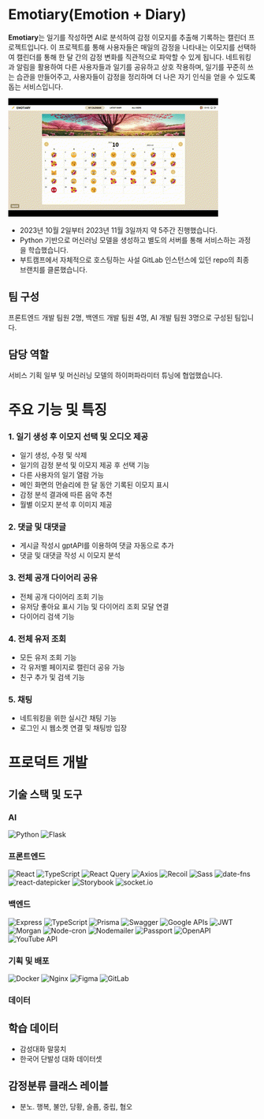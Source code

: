 # Emotiary(Emotion + Diary)

**Emotiary**는 일기를 작성하면 AI로 분석하여 감정 이모지를 추출해 기록하는 캘린더 프로젝트입니다. 이 프로젝트를 통해 사용자들은 매일의 감정을 나타내는 이모지를 선택하여 캘린더를 통해 한 달 간의 감정 변화를 직관적으로 파악할 수 있게 됩니다. 네트워킹과 알림을 활용하여 다른 사용자들과 일기를 공유하고 상호 작용하며, 일기를 꾸준히 쓰는 습관을 만들어주고, 사용자들이 감정을 정리하며 더 나은 자기 인식을 얻을 수 있도록 돕는 서비스입니다.

![프로젝트 재생 gif](./main.gif)

- 2023년 10월 2일부터 2023년 11월 3일까지 약 5주간 진행했습니다.
- Python 기반으로 머신러닝 모델을 생성하고 별도의 서버를 통해 서비스하는 과정을 학습했습니다.
- 부트캠프에서 자체적으로 호스팅하는 사설 GitLab 인스턴스에 있던 repo의 최종 브랜치를 클론했습니다. 

## 팀 구성
프론트엔드 개발 팀원 2명, 백엔드 개발 팀원 4명, AI 개발 팀원 3명으로 구성된 팀입니다.

## 담당 역할
서비스 기획 일부 및 머신러닝 모델의 하이퍼파라미터 튜닝에 협업했습니다.

# 주요 기능 및 특징

### 1. 일기 생성 후 이모지 선택 및 오디오 제공

- 일기 생성, 수정 및 삭제
- 일기의 감정 분석 및 이모지 제공 후 선택 기능
- 다른 사용자의 일기 열람 가능
- 메인 화면의 먼슬리에 한 달 동안 기록된 이모지 표시
- 감정 분석 결과에 따른 음악 추천
- 월별 이모지 분석 후 이미지 제공

### 2. 댓글 및 대댓글

- 게시글 작성시 gptAPI를 이용하여 댓글 자동으로 추가
- 댓글 및 대댓글 작성 시 이모지 분석

### 3. 전체 공개 다이어리 공유

- 전체 공개 다이어리 조회 기능
- 유저당 좋아요 표시 기능 및 다이어리 조회 모달 연결
- 다이어리 검색 기능

### 4. 전체 유저 조회

- 모든 유저 조회 기능
- 각 유저별 페이지로 캘린더 공유 가능
- 친구 추가 및 검색 기능

### 5. 채팅

- 네트워킹을 위한 실시간 채팅 기능
- 로그인 시 웹소켓 연결 및 채팅방 입장


# 프로덕트 개발

## 기술 스택 및 도구

### AI
![Python](https://img.shields.io/badge/Python-3776AB?style=for-the-badge&logo=python&logoColor=ffffff)
![Flask](https://img.shields.io/badge/Flask-000000?style=for-the-badge&logo=flask&logoColor=ffffff)

### 프론트엔드
![React](https://img.shields.io/badge/React-222222?style=for-the-badge&logo=react&logoColor=ffffff)
![TypeScript](https://img.shields.io/badge/TypeScript-3178C6?style=for-the-badge&logo=typescript&logoColor=ffffff)
![React Query](https://img.shields.io/badge/React_Query-FF4154?style=for-the-badge&logo=react-query&logoColor=ffffff)
![Axios](https://img.shields.io/badge/Axios-007ACC?style=for-the-badge&logo=axios&logoColor=ffffff)
![Recoil](https://img.shields.io/badge/Recoil-764ABC?style=for-the-badge&logo=recoil&logoColor=ffffff)
![Sass](https://img.shields.io/badge/Sass-CC6699?style=for-the-badge&logo=sass&logoColor=white)
![date-fns](https://img.shields.io/badge/date--fns-EA4AAA?style=for-the-badge)
![react-datepicker](https://img.shields.io/badge/react--datepicker-61DAFB?style=for-the-badge)
![Storybook](https://img.shields.io/badge/Storybook-FF4785?style=for-the-badge&logo=storybook&logoColor=ffffff)
![socket.io](https://img.shields.io/badge/socket.io-010101?style=for-the-badge&logo=socket.io&logoColor=ffffff)

### 백엔드
![Express](https://img.shields.io/badge/Express-000000?style=for-the-badge&logo=express&logoColor=ffffff)
![TypeScript](https://img.shields.io/badge/TypeScript-3178C6?style=for-the-badge&logo=typescript&logoColor=ffffff)
![Prisma](https://img.shields.io/badge/Prisma-2D3748?style=for-the-badge&logo=prisma&logoColor=white)
![Swagger](https://img.shields.io/badge/Swagger-85EA2D?style=for-the-badge&logo=swagger&logoColor=000000)
![Google APIs](https://img.shields.io/badge/Google%20APIs-4285F4?style=for-the-badge&logo=google&logoColor=ffffff)
![JWT](https://img.shields.io/badge/JWT-000000?style=for-the-badge&logo=json-web-tokens&logoColor=ffffff)
![Morgan](https://img.shields.io/badge/Morgan-82B41C?style=for-the-badge)
![Node-cron](https://img.shields.io/badge/Node--cron-00B289?style=for-the-badge)
![Nodemailer](https://img.shields.io/badge/Nodemailer-009688?style=for-the-badge)
![Passport](https://img.shields.io/badge/Passport-34E27C?style=for-the-badge)
![OpenAPI](https://img.shields.io/badge/OpenAPI-FF5733?style=for-the-badge)
![YouTube API](https://img.shields.io/badge/YouTube%20API-FF0000?style=for-the-badge)

### 기획 및 배포
![Docker](https://img.shields.io/badge/Docker-2496ED?style=for-the-badge&logo=docker&logoColor=ffffff)
![Nginx](https://img.shields.io/badge/Nginx-009639?style=for-the-badge&logo=nginx&logoColor=ffffff)
![Figma](https://img.shields.io/badge/Figma-F24E1E?style=for-the-badge&logo=figma&logoColor=ffffff)
![GitLab](https://img.shields.io/badge/GitLab-FCA121?style=for-the-badge&logo=gitlab&logoColor=ffffff)

### 데이터

## 학습 데이터
- 감성대화 말뭉치
- 한국어 단발성 대화 데이터셋

## 감정분류 클래스 레이블
- 분노. 행복, 불안, 당황, 슬픔, 중립, 혐오
